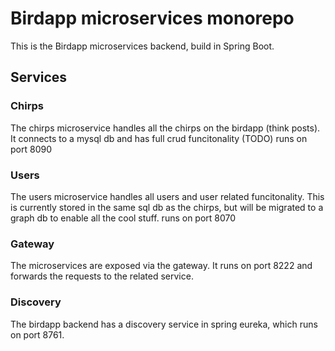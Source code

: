 # Birdapp microservices monorepo

This is the Birdapp microservices backend, build in Spring Boot. 

## Services

### Chirps
The chirps microservice handles all the chirps on the birdapp (think posts). It connects to a mysql db and has full crud funcitonality (TODO)
runs on port 8090

### Users
The users microservice handles all users and user related funcitonality. This is currently stored in the same sql db as the chirps, but will be migrated to a graph db to enable all the cool stuff.
runs on port 8070

### Gateway
The microservices are exposed via the gateway. It runs on port 8222 and forwards the requests to the related service.

### Discovery
The birdapp backend has a discovery service in spring eureka, which runs on port 8761.